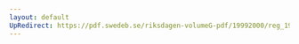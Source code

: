 ```yaml
---
layout: default
UpRedirect: https://pdf.swedeb.se/riksdagen-volumeG-pdf/19992000/reg_19992000/reg_19992000_0174.pdf
---
```

